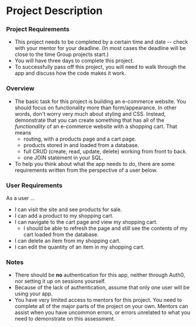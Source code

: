 # Project Description

### Project Requirements
* This project needs to be completed by a certain time and date -- check with your mentor for your deadline. (In most cases the deadline will be close to the time Group projects start.) 
* You will have three days to complete this project. 
* To successfully pass off this project, you will need to walk through the app and discuss how the code makes it work. 

### Overview 
* The basic task for this project is building an e-commerce website. You should focus on functionality more than form/appearance. In other words, don't worry very much about styling and CSS. Instead, demonstrate that you can create something that has all of the *functionality* of an e-commerce website with a shopping cart. That means  
  * routing, with a products page and a cart page.
  * products stored in and loaded from a database.
  * full CRUD (create, read, update, delete) working from front to back.
  * one JOIN statement in your SQL.
* To help you think about what the app needs to do, there are some requirements written from the perspective of a user below. 

### User Requirements
As a user ...  
* I can visit the site and see products for sale.
* I can add a product to my shopping cart.
* I can navigate to the cart page and view my shopping cart.
  * I should be able to refresh the page and still see the contents of my cart loaded from the database.
* I can delete an item from my shopping cart.
* I can edit the quantity of an item in my shopping cart.

### Notes
* There should be **no** authentication for this app, neither through Auth0, nor setting it up on sessions yourself. 
* Because of the lack of authentication, assume that only one user will be using your app. 
* You have very limited access to mentors for this project. You need to complete all of the major parts of the project on your own. Mentors can assist when you have uncommon errors, or errors unrelated to what you need to demonstrate on this assessment. 
